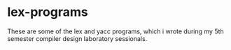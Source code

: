 # lex-programs

These are some of the lex and yacc programs, which i wrote during my 5th semester compiler design laboratory sessionals.
